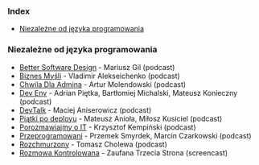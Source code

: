 ### Index

* [Niezależne od języka programowania](#niezale%C5%BCne-od-j%C4%99zyka-programowania)


### Niezależne od języka programowania

* [Better Software Design](https://bettersoftwaredesign.pl) - Mariusz Gil (podcast)
* [Biznes Myśli](https://www.youtube.com/playlist?list=PLYQwwHlHNdgjSEgrmGv0fbHuxd5p7f5qA) - Vladimir Alekseichenko (podcast)
* [Chwila Dla Admina](https://www.youtube.com/playlist?list=PLdHokABybL4nu6h5C3ig4XSG2Ni6XeED0) - Artur Molendowski (podcast)
* [Dev Env](https://devenv.pl/podcast/) - Adrian Piętka, Bartłomiej Michalski, Mateusz Konieczny (podcast)
* [DevTalk](https://devstyle.pl/category/podcast) - Maciej Aniserowicz (podcast)
* [Piątki po deployu](https://www.youtube.com/playlist?list=PLLewE5KdsaqWFXAcVN1F4MUCuJxyt5I5E) - Mateusz Anioła, Miłosz Kusiciel (podcast)
* [Porozmawiajmy o IT](https://porozmawiajmyoit.pl) - Krzysztof Kempiński (podcast)
* [Przeprogramowani](https://przeprogramowani.pl/podcast) - Przemek Smyrdek, Marcin Czarkowski (podcast)
* [Rozchmurzony](https://cloudowski.com/podcast/) - Tomasz Cholewa (podcast)
* [Rozmowa Kontrolowana](https://www.youtube.com/playlist?list=PLTKLAGr6FHxOcW4NRX3BCkU7Zml92WU1u) - Zaufana Trzecia Strona (screencast)
